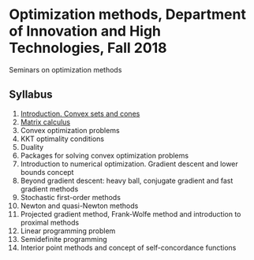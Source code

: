 # Optimization methods, Department of Innovation and High Technologies, Fall 2018 
Seminars on optimization methods

## Syllabus

1. [Introduction. Convex sets and cones](01-IntroConvex/Seminar1.pdf)
2. [Matrix calculus](02-MatrixCalculus/Seminar2.pdf)
3. Convex optimization problems
4. KKT optimality conditions
5. Duality
6. Packages for solving convex optimization problems
7. Introduction to numerical optimization. Gradient descent and lower bounds concept
8. Beyond gradient descent: heavy ball, conjugate gradient and fast gradient methods
9. Stochastic first-order methods
10. Newton and quasi-Newton methods
11. Projected gradient method, Frank-Wolfe method and introduction to proximal methods
12. Linear programming problem
13. Semidefinite programming
14. Interior point methods and concept of self-concordance functions 
